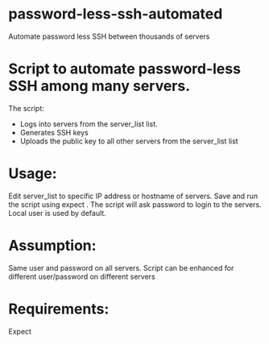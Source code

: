 # password-less-ssh-automated
Automate password less SSH between thousands of servers

# Script to automate password-less SSH among many servers.
 The script:
   - Logs into servers from the server_list list.
   - Generates SSH keys
   - Uploads the public key to all other servers from the server_list list

# Usage:
   Edit server_list to specific IP address or hostname of servers. Save and
   run the script using expect <filename>. The script will ask password to
   login to the servers. Local user is used by default.

# Assumption:
   Same user and password on all servers. Script can be enhanced
   for different user/password on different servers

# Requirements:
   Expect
